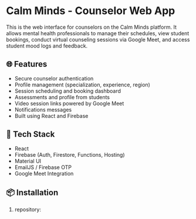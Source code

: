 # Calm Minds - Counselor Web App

This is the web interface for counselors on the Calm Minds platform. It allows mental health professionals to manage their schedules, view student bookings, conduct virtual counseling sessions via Google Meet, and access student mood logs and feedback.

## 🌐 Features

- Secure counselor authentication
- Profile management (specialization, experience, region)
- Session scheduling and booking dashboard
- Assessments and profile from students
- Video session links powered by Google Meet
- Notifications messages
- Built using React and Firebase

## 🔧 Tech Stack

- React
- Firebase (Auth, Firestore, Functions, Hosting)
- Material UI
- EmailJS / Firebase OTP
- Google Meet Integration

## 📦 Installation

1. repository:

